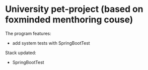 # University pet-project (based on foxminded menthoring couse)

The program features:
- add system tests with SpringBootTest

Stack updated:
- SpringBootTest
